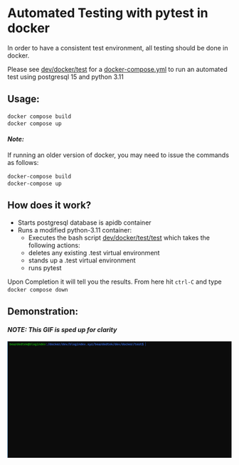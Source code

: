 # Automated Testing with pytest in docker

In order to have a consistent test environment, all testing should be done in docker.

Please see [dev/docker/test](dev/docker/test) for a [docker-compose.yml](dev/docker/test/docker-compose.yml) to run an automated test using postgresql 15 and python 3.11

## Usage:
```
docker compose build
docker compose up
```
#### *Note:*
If running an older version of docker, you may need to issue the commands as follows:
```
docker-compose build
docker-compose up
```

## How does it work?
- Starts postgresql database is apidb container
- Runs a modified python-3.11 container:
    - Executes the bash script [dev/docker/test/test](dev/docker/test/test) which takes the following actions:
    - deletes any existing .test virtual environment
    - stands up a .test virtual environment
    - runs pytest


Upon Completion it will tell you the results.  From here hit `ctrl-C` and type `docker compose down`

## Demonstration:
#### *NOTE: This GIF is sped up for clarity*
![Automated Test GIF](automated_test.gif "Automated Test")